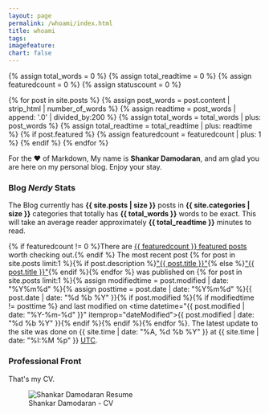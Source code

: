 ```yaml
---
layout: page
permalink: /whoami/index.html
title: whoami
tags: 
imagefeature:
chart: false
---
```



{% assign total_words = 0 %}
{% assign total_readtime = 0 %}
{% assign featuredcount = 0 %}
{% assign statuscount = 0 %}

{% for post in site.posts %}
    {% assign post_words = post.content | strip_html | number_of_words %}
    {% assign readtime = post_words | append: '.0' | divided_by:200 %}
    {% assign total_words = total_words | plus: post_words %}
    {% assign total_readtime = total_readtime | plus: readtime %}
    {% if post.featured %}
    {% assign featuredcount = featuredcount | plus: 1 %}
    {% endif %}
{% endfor %}

For the :heart: of Markdown, My name is **Shankar Damodaran**, and am glad you are here on my personal blog. Enjoy your stay.

### Blog _Nerdy_ Stats

 The Blog currently has <b>{{ site.posts | size }}</b> posts in <b>{{ site.categories | size }}</b> categories that totally has <b>{{ total_words }}</b> words to be exact. This will take an average reader approximately <span class="time"><b>{{ total_readtime }}</b></span> minutes to read.

  {% if featuredcount != 0 %}There are <a href="{{ site.url }}/featured">{{ featuredcount }} featured posts</a> worth checking out.{% endif %} The most recent post {% for post in site.posts limit:1 %}{% if post.description %}<a href="{{ site.url }}{{ post.url }}" title="{{ post.description }}">"{{ post.title }}"</a>{% else %}<a href="{{ site.url }}{{ post.url }}" title="{{ post.description }}" title="Read more about {{ post.title }}">"{{ post.title }}"</a>{% endif %}{% endfor %} was published on {% for post in site.posts limit:1 %}{% assign modifiedtime = post.modified | date: "%Y%m%d" %}{% assign posttime = post.date | date: "%Y%m%d" %}<time datetime="{{ post.date | date_to_xmlschema }}" class="post-time">{{ post.date | date: "%d %b %Y" }}</time>{% if post.modified %}{% if modifiedtime != posttime %} and last modified on <time datetime="{{ post.modified | date: "%Y-%m-%d" }}" itemprop="dateModified">{{ post.modified | date: "%d %b %Y" }}</time>{% endif %}{% endif %}{% endfor %}. The latest update to the site was done on {{ site.time | date: "%A, %d %b %Y" }} at {{ site.time | date: "%I:%M %p" }} [UTC](http://en.wikipedia.org/wiki/Coordinated_Universal_Time "Temps Universel Coordonné").

### Professional Front

That's my CV.

<figure>
	<img src="{{ site.url }}/images/cvx.jpg" alt="Shankar Damodaran Resume">
	<figcaption>Shankar Damodaran - CV</figcaption>
</figure>
